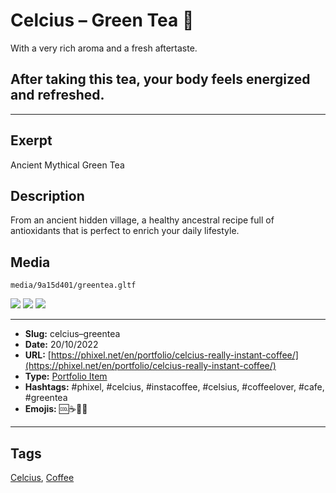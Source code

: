 # Celcius – Green Tea 🍵
With a very rich aroma and a fresh aftertaste.

## After taking this tea, your body feels energized and refreshed.
------------
## Exerpt
Ancient Mythical Green Tea
## Description
From an ancient hidden village, a healthy ancestral recipe full of antioxidants that is perfect to enrich your daily lifestyle.
## Media
	media/9a15d401/greentea.gltf
<img src="media/f62f4a27/greentea.jpg" loading="lazy">
<img src="media/bc18c26e/greentea.png" loading="lazy">
<img src="media/86e23a5a/greentea.png" loading="lazy">

------------
- **Slug:** celcius–greentea
- **Date:** 20/10/2022
- **URL:** [https://phixel.net/en/portfolio/celcius-really-instant-coffee/](https://phixel.net/en/portfolio/celcius-really-instant-coffee/)
- **Type:** [Portfolio Item](#portfolio-item)
- **Hashtags:** #phixel, #celcius, #instacoffee, #celsius, #coffeelover, #cafe, #greentea
- **Emojis:** 🆒☕🍵🥤

------------
## Tags
[Celcius](#celcius), [Coffee](#coffee)
